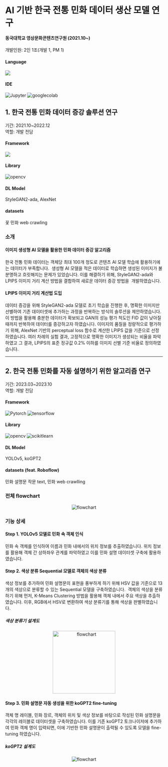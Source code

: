 # AI 기반 한국 전통 민화 데이터 생산 모델 연구
#### 동국대학교 영상문화콘텐츠연구원 (2021.10~)
개발인원: 2인 1조(개발 1, PM 1)<br>
#### Language 
<img src="https://img.shields.io/badge/Python-3776AB?style=for-the-badge&logo=python&logoColor=white"> 

#### IDE
![Jupyter](https://img.shields.io/badge/Jupyter-F37626?style=for-the-badge&logo=jupyter&logoColor=white) 
![googlecolab](https://img.shields.io/badge/googlecolab-F9AB00?style=for-the-badge&logo=googlecolab&logoColor=white)

## 1. 한국 전통 민화 데이터 증강 솔루션 연구
기간: 2021.10~2022.12<br>
역할: 개발 전담
#### Framework
<img src="https://img.shields.io/badge/Pytorch-EE4C2C?style=for-the-badge&logo=pytorch&logoColor=white"> 

#### Library
![opencv](https://img.shields.io/badge/opencv-5C3EE8?style=for-the-badge&logo=opencv&logoColor=white) 

#### DL Model
StyleGAN2-ada, AlexNet
#### datasets
꽃 민화 web crawling

### 소개
#### 이미지 생성형 AI 모델을 활용한 민화 데이터 증강 알고리즘
한국 전통 민화 데이터는 객체당 최대 100개 정도로 콘텐츠 AI 모델 학습에 활용하기에는 데이터가 부족합니다. 
생성형 AI 모델을 적은 데이터로 학습하면 생성된 이미지가 불분명하고 흐릿해지는 문제가 있었습니다.
이를 해결하기 위해, StyleGAN2-ada와 LPIPS 이미지 거리 계산 방법을 결합하여 새로운 데이터 증강 방법을 
개발하였습니다.

#### LPIPS 이미지 거리 계산법 도입
데이터 증강을 위해 StyleGAN2-ada 모델로 초기 학습을 진행한 후, 명확한 이미지만 선별하여 기존 데이터셋에 추가하는 과정을 반복하는 방식의 솔루션을 제안하였습니다. 이 방법을 활용해 충분한 데이터가 확보되고 GAN의 성능 평가 척도인 FID 값이 낮아질 때까지 반복하여 데이터를 증강하고자 하였습니다.
이미지의 품질을 정량적으로 평가하기 위해, AlexNet 기반의 perceptual loss 함수로 계산한 LPIPS 값을 기준으로 선정하였습니다. 여러 차례의 실험 결과, 고정적으로 명확한 이미지가 생성되는 비율을 파악하였고 그 결과, LPIPS의 표준 정규값 0.2% 이하를 이미지 선별 기준 비율로 정의하였습니다.

***
## 2. 한국 전통 민화를 자동 설명하기 위한 알고리즘 연구
기간: 2023.03~2023.10<br>
역할: 개발 전담
#### Framework
![Pytorch](https://img.shields.io/badge/Pytorch-EE4C2C?style=for-the-badge&logo=Pytorch&logoColor=white) 
![tensorflow](https://img.shields.io/badge/tensorflow-FF6F00?style=for-the-badge&logo=tensorflow&logoColor=white) 

#### Library
![opencv](https://img.shields.io/badge/opencv-5C3EE8?style=for-the-badge&logo=opencv&logoColor=white) 
![scikitlearn](https://img.shields.io/badge/scikitlearn-F7931E?style=for-the-badge&logo=scikitlearn&logoColor=white) 

#### DL Model
YOLOv5, koGPT2
#### datasets (feat. Roboflow)
민화 설명문 작문 text, 민화 web crawlling

### 전체 flowchart
<p align="center">
  <img src="https://github.com/dakyommii/MinhwaProject/assets/77051968/6eb37423-e856-4fed-af57-d00684050573" alt="flowchart">
</p>

### 기능 상세
#### Step 1. YOLOv5 모델로 민화 속 객체 인식 
민화 속 객체를 인식하여 이름과 민화 내에서의 위치 정보를 추출하였습니다. 위치 정보를 활용해 객체 간 상하좌우 관계를 파악하였고 이를 민화 설명 데이터셋 구축에 활용하였습니다.

#### Step 2. 색상 분류 Sequential 모델로 객체의 색상 분류
색상 정보를 추가하여 민화 설명문의 표현을 풍부하게 하기 위해 HSV 값을 기준으로 13개의 색상으로 분류할 수 있는 Sequential 모델을 구축하였습니다. 
객체의 색상을 분류하기 위해 먼저, K-Means Clustering 방법을 활용해 객체 내에서 주요 색상을 추출하였습니다. 이후, RGB에서 HSV로 변환하여 색상 분류기를 통해 색상을 판별하였습니다.

##### 색상 분류기 설계도
<p align="center">
  <img src="https://github.com/dakyommii/MinhwaProject/assets/77051968/7abd3b68-ba9d-46aa-846c-57d9180c2c21" alt="flowchart" width="200">
</p>

#### Step 3. 민화 설명문 자동 생성을 위한 koGPT2 fine-tuning
객체 명 레이블, 민화 장르, 객체의 위치 및 색상 정보를 바탕으로 작성된 민화 설명문을 각각의 레이블로 데이터셋을 구축하였습니다. 이를 기존 koGPT2 토크나이저에 추가하여 민화 객체 명이 입력되면, 이에 기반한 민화 설명문이 출력될 수 있도록 모델을 fine-tuning 하였습니다.

##### koGPT2 설계도
<p align="center">
  <img src="https://github.com/dakyommii/MinhwaProject/assets/77051968/6c87cde7-f4bd-4673-a95e-1babd707a303" alt="flowchart">
</p>


